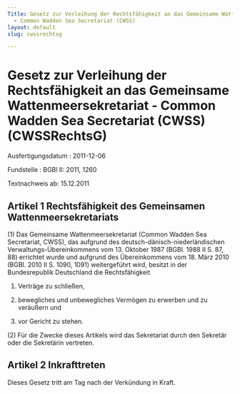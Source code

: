 ```yaml
---
Title: Gesetz zur Verleihung der Rechtsfähigkeit an das Gemeinsame Wattenmeersekretariat
  - Common Wadden Sea Secretariat (CWSS)
layout: default
slug: cwssrechtsg

---
```


# Gesetz zur Verleihung der Rechtsfähigkeit an das Gemeinsame Wattenmeersekretariat - Common Wadden Sea Secretariat (CWSS) (CWSSRechtsG)

Ausfertigungsdatum
:   2011-12-06

Fundstelle
:   BGBl II: 2011, 1260

Textnachweis ab: 15.12.2011


## Artikel 1 Rechtsfähigkeit des Gemeinsamen Wattenmeersekretariats

(1) Das Gemeinsame Wattenmeersekretariat (Common Wadden Sea
Secretariat, CWSS), das aufgrund des deutsch-dänisch-niederländischen
Verwaltungs-Übereinkommens vom 13. Oktober 1987 (BGBl. 1988 II S. 87,
88) errichtet wurde und aufgrund des Übereinkommens vom 18. März 2010
(BGBl. 2010 II S. 1090, 1091) weitergeführt wird, besitzt in der
Bundesrepublik Deutschland die Rechtsfähigkeit

1.  Verträge zu schließen,


2.  bewegliches und unbewegliches Vermögen zu erwerben und zu veräußern
    und


3.  vor Gericht zu stehen.




(2) Für die Zwecke dieses Artikels wird das Sekretariat durch den
Sekretär oder die Sekretärin vertreten.


## Artikel 2 Inkrafttreten

Dieses Gesetz tritt am Tag nach der Verkündung in Kraft.

